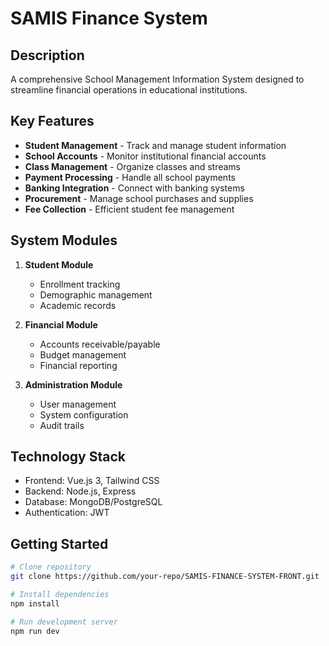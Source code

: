 # SAMIS Finance System

## Description
A comprehensive School Management Information System designed to streamline financial operations in educational institutions.

## Key Features
- **Student Management** - Track and manage student information
- **School Accounts** - Monitor institutional financial accounts
- **Class Management** - Organize classes and streams
- **Payment Processing** - Handle all school payments
- **Banking Integration** - Connect with banking systems
- **Procurement** - Manage school purchases and supplies
- **Fee Collection** - Efficient student fee management

## System Modules
1. **Student Module**  
   - Enrollment tracking  
   - Demographic management  
   - Academic records

2. **Financial Module**  
   - Accounts receivable/payable  
   - Budget management  
   - Financial reporting

3. **Administration Module**  
   - User management  
   - System configuration  
   - Audit trails

## Technology Stack
- Frontend: Vue.js 3, Tailwind CSS
- Backend: Node.js, Express
- Database: MongoDB/PostgreSQL
- Authentication: JWT

## Getting Started
```bash
# Clone repository
git clone https://github.com/your-repo/SAMIS-FINANCE-SYSTEM-FRONT.git

# Install dependencies
npm install

# Run development server
npm run dev
